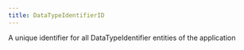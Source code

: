 ```yaml
---
title: DataTypeIdentifierID
---
```


A unique identifier for all DataTypeIdentifier entities of the application
